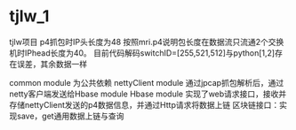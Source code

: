 # tjlw_1
tjlw项目
  p4抓包时IP头长度为48 按照mri.p4说明包长度在数据流只流通2个交换机时IPhead长度为40。
  目前代码解码switchID=[255,521,512]与python[1,2]存在误差，其余数据一样
  
common module 为公共依赖
nettyClient module 通过jpcap抓包解析后，通过netty客户端发送给Hbase module
Hbase module 实现了web请求接口，接收并存储nettyClient发送的p4数据信息，并通过Http请求将数据上链
区块链接口：实现save，get通用数据上链与查询

